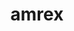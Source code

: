 ---
title: "amrex"
layout: cache
categories: [package, develop]
meta: {"versions": ["23.08", "23.09"], "compilers": ["gcc@=10.3.0", "gcc@=11.1.0", "oneapi@=2023.2.0"], "oss": ["sle_hpc15", "ubuntu20.04"], "platforms": ["linux"], "targets": ["ppc64le", "x86_64", "x86_64_v3", "x86_64_v4"], "stacks": ["e4s", "e4s-cray-sles", "e4s-oneapi", "e4s-power", "root"], "num_specs": 29, "num_specs_by_stack": {"e4s-cray-sles": 1, "root": 29, "e4s-power": 8, "e4s-oneapi": 7, "e4s": 13}}
spec_details: [{"hash": "qkj2ydwr2cez7mqb6kcibqa62f5sfhhr", "compiler": "gcc@=10.3.0", "versions": ["23.09"], "os": "sle_hpc15", "platform": "linux", "target": "x86_64_v4", "variants": ["~amrdata", "build_system=cmake", "build_type=Release", "~cuda", "dimensions=1,2,3", "~eb", "~fortran", "generator=make", "~hdf5", "~hypre", "~ipo", "+linear_solvers", "+mpi", "~openmp", "~particles", "~petsc", "~pic", "~plotfile_tools", "precision=double", "~rocm", "~shared", "~sundials", "~sycl", "~tiny_profile"], "stacks": ["e4s-cray-sles", "root"], "size": "-", "tarball": "https://binaries.spack.io/develop/build_cache/linux-sle_hpc15-x86_64_v4/gcc-10.3.0/amrex-23.09/linux-sle_hpc15-x86_64_v4-gcc-10.3.0-amrex-23.09-qkj2ydwr2cez7mqb6kcibqa62f5sfhhr.spack"}, {"hash": "3cxdstaqhboxngmrys5oyunsyt6wst65", "compiler": "gcc@=11.1.0", "versions": ["23.08"], "os": "ubuntu20.04", "platform": "linux", "target": "ppc64le", "variants": ["~amrdata", "build_system=cmake", "build_type=Release", "~cuda", "dimensions=1,2,3", "~eb", "~fortran", "generator=make", "~hdf5", "~hypre", "~ipo", "+linear_solvers", "+mpi", "~openmp", "~particles", "~petsc", "~pic", "~plotfile_tools", "precision=double", "~rocm", "~shared", "~sundials", "~sycl", "~tiny_profile"], "stacks": ["e4s-power", "root"], "size": "-", "tarball": "https://binaries.spack.io/develop/build_cache/linux-ubuntu20.04-ppc64le/gcc-11.1.0/amrex-23.08/linux-ubuntu20.04-ppc64le-gcc-11.1.0-amrex-23.08-3cxdstaqhboxngmrys5oyunsyt6wst65.spack"}, {"hash": "4cjqbpzhbaa2y4qn7mqqc56x6vuwuagn", "compiler": "gcc@=11.1.0", "versions": ["23.08"], "os": "ubuntu20.04", "platform": "linux", "target": "ppc64le", "variants": ["~amrdata", "build_system=cmake", "build_type=Release", "+cuda", "cuda_arch=70", "dimensions=1,2,3", "~eb", "~fortran", "generator=make", "~hdf5", "~hypre", "~ipo", "+linear_solvers", "+mpi", "~openmp", "~particles", "~petsc", "~pic", "~plotfile_tools", "precision=double", "~rocm", "~shared", "~sundials", "~sycl", "~tiny_profile"], "stacks": ["e4s-power", "root"], "size": "-", "tarball": "https://binaries.spack.io/develop/build_cache/linux-ubuntu20.04-ppc64le/gcc-11.1.0/amrex-23.08/linux-ubuntu20.04-ppc64le-gcc-11.1.0-amrex-23.08-4cjqbpzhbaa2y4qn7mqqc56x6vuwuagn.spack"}, {"hash": "6euu7yigfxq6jxe2yxl6jnb5ywywd2ka", "compiler": "gcc@=11.1.0", "versions": ["23.09"], "os": "ubuntu20.04", "platform": "linux", "target": "ppc64le", "variants": ["~amrdata", "build_system=cmake", "build_type=Release", "+cuda", "cuda_arch=70", "dimensions=1,2,3", "~eb", "~fortran", "generator=make", "~hdf5", "~hypre", "~ipo", "+linear_solvers", "+mpi", "~openmp", "~particles", "~petsc", "~pic", "~plotfile_tools", "precision=double", "~rocm", "~shared", "~sundials", "~sycl", "~tiny_profile"], "stacks": ["e4s-power", "root"], "size": "-", "tarball": "https://binaries.spack.io/develop/build_cache/linux-ubuntu20.04-ppc64le/gcc-11.1.0/amrex-23.09/linux-ubuntu20.04-ppc64le-gcc-11.1.0-amrex-23.09-6euu7yigfxq6jxe2yxl6jnb5ywywd2ka.spack"}, {"hash": "chjgmafbhsyh65ulxcrhkrbga6toznvi", "compiler": "gcc@=11.1.0", "versions": ["23.09"], "os": "ubuntu20.04", "platform": "linux", "target": "ppc64le", "variants": ["~amrdata", "build_system=cmake", "build_type=Release", "~cuda", "dimensions=1,2,3", "~eb", "~fortran", "generator=make", "~hdf5", "~hypre", "~ipo", "+linear_solvers", "+mpi", "~openmp", "~particles", "~petsc", "~pic", "~plotfile_tools", "precision=double", "~rocm", "~shared", "~sundials", "~sycl", "~tiny_profile"], "stacks": ["e4s-power", "root"], "size": "-", "tarball": "https://binaries.spack.io/develop/build_cache/linux-ubuntu20.04-ppc64le/gcc-11.1.0/amrex-23.09/linux-ubuntu20.04-ppc64le-gcc-11.1.0-amrex-23.09-chjgmafbhsyh65ulxcrhkrbga6toznvi.spack"}, {"hash": "x37hjj6zwfcxmdifaoj7lnmy7am6lj57", "compiler": "gcc@=11.1.0", "versions": ["23.09"], "os": "ubuntu20.04", "platform": "linux", "target": "ppc64le", "variants": ["~amrdata", "build_system=cmake", "build_type=Release", "~cuda", "dimensions=1,2,3", "~eb", "~fortran", "generator=make", "~hdf5", "~hypre", "~ipo", "+linear_solvers", "+mpi", "~openmp", "~particles", "~petsc", "~pic", "~plotfile_tools", "precision=double", "~rocm", "~shared", "~sundials", "~sycl", "~tiny_profile"], "stacks": ["e4s-power", "root"], "size": "-", "tarball": "https://binaries.spack.io/develop/build_cache/linux-ubuntu20.04-ppc64le/gcc-11.1.0/amrex-23.09/linux-ubuntu20.04-ppc64le-gcc-11.1.0-amrex-23.09-x37hjj6zwfcxmdifaoj7lnmy7am6lj57.spack"}, {"hash": "lfz2nchy3i4q54yc7vxirqves4vb5dvz", "compiler": "gcc@=11.1.0", "versions": ["23.09"], "os": "ubuntu20.04", "platform": "linux", "target": "ppc64le", "variants": ["~amrdata", "build_system=cmake", "build_type=Release", "+cuda", "cuda_arch=70", "dimensions=1,2,3", "~eb", "~fortran", "generator=make", "~hdf5", "~hypre", "~ipo", "+linear_solvers", "+mpi", "~openmp", "~particles", "~petsc", "~pic", "~plotfile_tools", "precision=double", "~rocm", "~shared", "~sundials", "~sycl", "~tiny_profile"], "stacks": ["e4s-power", "root"], "size": "-", "tarball": "https://binaries.spack.io/develop/build_cache/linux-ubuntu20.04-ppc64le/gcc-11.1.0/amrex-23.09/linux-ubuntu20.04-ppc64le-gcc-11.1.0-amrex-23.09-lfz2nchy3i4q54yc7vxirqves4vb5dvz.spack"}, {"hash": "rg2532ws74abbqtn3yhtqetukheynmei", "compiler": "gcc@=11.1.0", "versions": ["23.09"], "os": "ubuntu20.04", "platform": "linux", "target": "ppc64le", "variants": ["~amrdata", "build_system=cmake", "build_type=Release", "~cuda", "dimensions=1,2,3", "~eb", "~fortran", "generator=make", "~hdf5", "~hypre", "~ipo", "+linear_solvers", "+mpi", "~openmp", "~particles", "~petsc", "~pic", "~plotfile_tools", "precision=double", "~rocm", "~shared", "~sundials", "~sycl", "~tiny_profile"], "stacks": ["e4s-power", "root"], "size": "-", "tarball": "https://binaries.spack.io/develop/build_cache/linux-ubuntu20.04-ppc64le/gcc-11.1.0/amrex-23.09/linux-ubuntu20.04-ppc64le-gcc-11.1.0-amrex-23.09-rg2532ws74abbqtn3yhtqetukheynmei.spack"}, {"hash": "mkhhxv2bebv4lb2j36wszh3d36rhdqsx", "compiler": "gcc@=11.1.0", "versions": ["23.09"], "os": "ubuntu20.04", "platform": "linux", "target": "ppc64le", "variants": ["~amrdata", "build_system=cmake", "build_type=Release", "+cuda", "cuda_arch=70", "dimensions=1,2,3", "~eb", "~fortran", "generator=make", "~hdf5", "~hypre", "~ipo", "+linear_solvers", "+mpi", "~openmp", "~particles", "~petsc", "~pic", "~plotfile_tools", "precision=double", "~rocm", "~shared", "~sundials", "~sycl", "~tiny_profile"], "stacks": ["e4s-power", "root"], "size": "-", "tarball": "https://binaries.spack.io/develop/build_cache/linux-ubuntu20.04-ppc64le/gcc-11.1.0/amrex-23.09/linux-ubuntu20.04-ppc64le-gcc-11.1.0-amrex-23.09-mkhhxv2bebv4lb2j36wszh3d36rhdqsx.spack"}, {"hash": "adqywek4je6md3llxudvtwnb7mjcjrqx", "compiler": "oneapi@=2023.2.0", "versions": ["23.09"], "os": "ubuntu20.04", "platform": "linux", "target": "x86_64", "variants": ["~amrdata", "build_system=cmake", "build_type=Release", "~cuda", "dimensions=1,2,3", "~eb", "~fortran", "generator=make", "~hdf5", "~hypre", "~ipo", "+linear_solvers", "+mpi", "~openmp", "~particles", "~petsc", "~pic", "~plotfile_tools", "precision=double", "~rocm", "~shared", "~sundials", "~sycl", "~tiny_profile"], "stacks": ["e4s-oneapi", "root"], "size": "-", "tarball": "https://binaries.spack.io/develop/build_cache/linux-ubuntu20.04-x86_64/oneapi-2023.2.0/amrex-23.09/linux-ubuntu20.04-x86_64-oneapi-2023.2.0-amrex-23.09-adqywek4je6md3llxudvtwnb7mjcjrqx.spack"}, {"hash": "pmue2wmu5bzqfodzcmwjjrythan3if6e", "compiler": "oneapi@=2023.2.0", "versions": ["23.08"], "os": "ubuntu20.04", "platform": "linux", "target": "x86_64", "variants": ["~amrdata", "build_system=cmake", "build_type=Release", "~cuda", "dimensions=1,2,3", "~eb", "~fortran", "generator=make", "~hdf5", "~hypre", "~ipo", "+linear_solvers", "+mpi", "~openmp", "~particles", "~petsc", "~pic", "~plotfile_tools", "precision=double", "~rocm", "~shared", "~sundials", "+sycl", "~tiny_profile"], "stacks": ["e4s-oneapi", "root"], "size": "-", "tarball": "https://binaries.spack.io/develop/build_cache/linux-ubuntu20.04-x86_64/oneapi-2023.2.0/amrex-23.08/linux-ubuntu20.04-x86_64-oneapi-2023.2.0-amrex-23.08-pmue2wmu5bzqfodzcmwjjrythan3if6e.spack"}, {"hash": "2epl7l6bdzcx2m2eygzxkhk2fg3xzdhm", "compiler": "oneapi@=2023.2.0", "versions": ["23.08"], "os": "ubuntu20.04", "platform": "linux", "target": "x86_64", "variants": ["~amrdata", "build_system=cmake", "build_type=Release", "~cuda", "dimensions=1,2,3", "~eb", "~fortran", "generator=make", "~hdf5", "~hypre", "~ipo", "+linear_solvers", "+mpi", "~openmp", "~particles", "~petsc", "~pic", "~plotfile_tools", "precision=double", "~rocm", "~shared", "~sundials", "+sycl", "~tiny_profile"], "stacks": ["e4s-oneapi", "root"], "size": "-", "tarball": "https://binaries.spack.io/develop/build_cache/linux-ubuntu20.04-x86_64/oneapi-2023.2.0/amrex-23.08/linux-ubuntu20.04-x86_64-oneapi-2023.2.0-amrex-23.08-2epl7l6bdzcx2m2eygzxkhk2fg3xzdhm.spack"}, {"hash": "qacx2iccwyhqt7q7r5i3n22vkqtqq4dq", "compiler": "oneapi@=2023.2.0", "versions": ["23.08"], "os": "ubuntu20.04", "platform": "linux", "target": "x86_64", "variants": ["~amrdata", "build_system=cmake", "build_type=Release", "~cuda", "dimensions=1,2,3", "~eb", "~fortran", "generator=make", "~hdf5", "~hypre", "~ipo", "+linear_solvers", "+mpi", "~openmp", "~particles", "~petsc", "~pic", "~plotfile_tools", "precision=double", "~rocm", "~shared", "~sundials", "~sycl", "~tiny_profile"], "stacks": ["e4s-oneapi", "root"], "size": "-", "tarball": "https://binaries.spack.io/develop/build_cache/linux-ubuntu20.04-x86_64/oneapi-2023.2.0/amrex-23.08/linux-ubuntu20.04-x86_64-oneapi-2023.2.0-amrex-23.08-qacx2iccwyhqt7q7r5i3n22vkqtqq4dq.spack"}, {"hash": "622clpm4klpy5t45yorlaop5ikzxcfrj", "compiler": "oneapi@=2023.2.0", "versions": ["23.09"], "os": "ubuntu20.04", "platform": "linux", "target": "x86_64", "variants": ["~amrdata", "build_system=cmake", "build_type=Release", "~cuda", "dimensions=1,2,3", "~eb", "~fortran", "generator=make", "~hdf5", "~hypre", "~ipo", "+linear_solvers", "+mpi", "~openmp", "~particles", "~petsc", "~pic", "~plotfile_tools", "precision=double", "~rocm", "~shared", "~sundials", "+sycl", "~tiny_profile"], "stacks": ["e4s-oneapi", "root"], "size": "-", "tarball": "https://binaries.spack.io/develop/build_cache/linux-ubuntu20.04-x86_64/oneapi-2023.2.0/amrex-23.09/linux-ubuntu20.04-x86_64-oneapi-2023.2.0-amrex-23.09-622clpm4klpy5t45yorlaop5ikzxcfrj.spack"}, {"hash": "tdsfyfnl66ye5jntptgs7v3nqzuracdh", "compiler": "oneapi@=2023.2.0", "versions": ["23.09"], "os": "ubuntu20.04", "platform": "linux", "target": "x86_64", "variants": ["~amrdata", "build_system=cmake", "build_type=Release", "~cuda", "dimensions=1,2,3", "~eb", "~fortran", "generator=make", "~hdf5", "~hypre", "~ipo", "+linear_solvers", "+mpi", "~openmp", "~particles", "~petsc", "~pic", "~plotfile_tools", "precision=double", "~rocm", "~shared", "~sundials", "~sycl", "~tiny_profile"], "stacks": ["e4s-oneapi", "root"], "size": "-", "tarball": "https://binaries.spack.io/develop/build_cache/linux-ubuntu20.04-x86_64/oneapi-2023.2.0/amrex-23.09/linux-ubuntu20.04-x86_64-oneapi-2023.2.0-amrex-23.09-tdsfyfnl66ye5jntptgs7v3nqzuracdh.spack"}, {"hash": "z5hvxwedk6nmhqwyvizcni4dwwjzbjpa", "compiler": "oneapi@=2023.2.0", "versions": ["23.09"], "os": "ubuntu20.04", "platform": "linux", "target": "x86_64", "variants": ["~amrdata", "build_system=cmake", "build_type=Release", "~cuda", "dimensions=1,2,3", "~eb", "~fortran", "generator=make", "~hdf5", "~hypre", "~ipo", "+linear_solvers", "+mpi", "~openmp", "~particles", "~petsc", "~pic", "~plotfile_tools", "precision=double", "~rocm", "~shared", "~sundials", "+sycl", "~tiny_profile"], "stacks": ["e4s-oneapi", "root"], "size": "-", "tarball": "https://binaries.spack.io/develop/build_cache/linux-ubuntu20.04-x86_64/oneapi-2023.2.0/amrex-23.09/linux-ubuntu20.04-x86_64-oneapi-2023.2.0-amrex-23.09-z5hvxwedk6nmhqwyvizcni4dwwjzbjpa.spack"}, {"hash": "nnsowix35t6jminyxrdrntcdi6e5qhby", "compiler": "gcc@=11.1.0", "versions": ["23.09"], "os": "ubuntu20.04", "platform": "linux", "target": "x86_64_v3", "variants": ["amdgpu_target=gfx90a", "~amrdata", "build_system=cmake", "build_type=Release", "~cuda", "dimensions=1,2,3", "~eb", "~fortran", "generator=make", "~hdf5", "~hypre", "~ipo", "+linear_solvers", "+mpi", "~openmp", "~particles", "~petsc", "~pic", "~plotfile_tools", "precision=double", "+rocm", "~shared", "~sundials", "~sycl", "~tiny_profile"], "stacks": ["root", "e4s"], "size": "-", "tarball": "https://binaries.spack.io/develop/build_cache/linux-ubuntu20.04-x86_64_v3/gcc-11.1.0/amrex-23.09/linux-ubuntu20.04-x86_64_v3-gcc-11.1.0-amrex-23.09-nnsowix35t6jminyxrdrntcdi6e5qhby.spack"}, {"hash": "7v2uundm52fidtwepgbi2zwgopgmomcy", "compiler": "gcc@=11.1.0", "versions": ["23.09"], "os": "ubuntu20.04", "platform": "linux", "target": "x86_64_v3", "variants": ["amdgpu_target=gfx90a", "~amrdata", "build_system=cmake", "build_type=Release", "~cuda", "dimensions=1,2,3", "~eb", "~fortran", "generator=make", "~hdf5", "~hypre", "~ipo", "+linear_solvers", "+mpi", "~openmp", "~particles", "~petsc", "~pic", "~plotfile_tools", "precision=double", "+rocm", "~shared", "~sundials", "~sycl", "~tiny_profile"], "stacks": ["root", "e4s"], "size": "-", "tarball": "https://binaries.spack.io/develop/build_cache/linux-ubuntu20.04-x86_64_v3/gcc-11.1.0/amrex-23.09/linux-ubuntu20.04-x86_64_v3-gcc-11.1.0-amrex-23.09-7v2uundm52fidtwepgbi2zwgopgmomcy.spack"}, {"hash": "uhnezcocpfasdho55g7r3oiwhol7txzz", "compiler": "gcc@=11.1.0", "versions": ["23.09"], "os": "ubuntu20.04", "platform": "linux", "target": "x86_64_v3", "variants": ["amdgpu_target=gfx90a", "~amrdata", "build_system=cmake", "build_type=Release", "~cuda", "dimensions=1,2,3", "~eb", "~fortran", "generator=make", "~hdf5", "~hypre", "~ipo", "+linear_solvers", "+mpi", "~openmp", "~particles", "~petsc", "~pic", "~plotfile_tools", "precision=double", "+rocm", "~shared", "~sundials", "~sycl", "~tiny_profile"], "stacks": ["root", "e4s"], "size": "-", "tarball": "https://binaries.spack.io/develop/build_cache/linux-ubuntu20.04-x86_64_v3/gcc-11.1.0/amrex-23.09/linux-ubuntu20.04-x86_64_v3-gcc-11.1.0-amrex-23.09-uhnezcocpfasdho55g7r3oiwhol7txzz.spack"}, {"hash": "hyigmfctccwoi4smqgmrhuhqhlrfwiat", "compiler": "gcc@=11.1.0", "versions": ["23.09"], "os": "ubuntu20.04", "platform": "linux", "target": "x86_64_v3", "variants": ["amdgpu_target=gfx90a", "~amrdata", "build_system=cmake", "build_type=Release", "~cuda", "dimensions=1,2,3", "~eb", "~fortran", "generator=make", "~hdf5", "~hypre", "~ipo", "+linear_solvers", "+mpi", "~openmp", "~particles", "~petsc", "~pic", "~plotfile_tools", "precision=double", "+rocm", "~shared", "~sundials", "~sycl", "~tiny_profile"], "stacks": ["root", "e4s"], "size": "-", "tarball": "https://binaries.spack.io/develop/build_cache/linux-ubuntu20.04-x86_64_v3/gcc-11.1.0/amrex-23.09/linux-ubuntu20.04-x86_64_v3-gcc-11.1.0-amrex-23.09-hyigmfctccwoi4smqgmrhuhqhlrfwiat.spack"}, {"hash": "wnigshhf3ucgs5k6io3mcvuzzxu3hgkr", "compiler": "gcc@=11.1.0", "versions": ["23.09"], "os": "ubuntu20.04", "platform": "linux", "target": "x86_64_v3", "variants": ["~amrdata", "build_system=cmake", "build_type=Release", "+cuda", "cuda_arch=80", "dimensions=1,2,3", "~eb", "~fortran", "generator=make", "~hdf5", "~hypre", "~ipo", "+linear_solvers", "+mpi", "~openmp", "~particles", "~petsc", "~pic", "~plotfile_tools", "precision=double", "~rocm", "~shared", "~sundials", "~sycl", "~tiny_profile"], "stacks": ["root", "e4s"], "size": "-", "tarball": "https://binaries.spack.io/develop/build_cache/linux-ubuntu20.04-x86_64_v3/gcc-11.1.0/amrex-23.09/linux-ubuntu20.04-x86_64_v3-gcc-11.1.0-amrex-23.09-wnigshhf3ucgs5k6io3mcvuzzxu3hgkr.spack"}, {"hash": "rkoqqbqog4fv6joebprmr2qt6l5wigy4", "compiler": "gcc@=11.1.0", "versions": ["23.09"], "os": "ubuntu20.04", "platform": "linux", "target": "x86_64_v3", "variants": ["~amrdata", "build_system=cmake", "build_type=Release", "~cuda", "dimensions=1,2,3", "~eb", "~fortran", "generator=make", "~hdf5", "~hypre", "~ipo", "+linear_solvers", "+mpi", "~openmp", "~particles", "~petsc", "~pic", "~plotfile_tools", "precision=double", "~rocm", "~shared", "~sundials", "~sycl", "~tiny_profile"], "stacks": ["root", "e4s"], "size": "-", "tarball": "https://binaries.spack.io/develop/build_cache/linux-ubuntu20.04-x86_64_v3/gcc-11.1.0/amrex-23.09/linux-ubuntu20.04-x86_64_v3-gcc-11.1.0-amrex-23.09-rkoqqbqog4fv6joebprmr2qt6l5wigy4.spack"}, {"hash": "2hnpvtc4psj7rgwmjv3l56ddvan6pna2", "compiler": "gcc@=11.1.0", "versions": ["23.09"], "os": "ubuntu20.04", "platform": "linux", "target": "x86_64_v3", "variants": ["~amrdata", "build_system=cmake", "build_type=Release", "~cuda", "dimensions=1,2,3", "~eb", "~fortran", "generator=make", "~hdf5", "~hypre", "~ipo", "+linear_solvers", "+mpi", "~openmp", "~particles", "~petsc", "~pic", "~plotfile_tools", "precision=double", "~rocm", "~shared", "~sundials", "~sycl", "~tiny_profile"], "stacks": ["root", "e4s"], "size": "-", "tarball": "https://binaries.spack.io/develop/build_cache/linux-ubuntu20.04-x86_64_v3/gcc-11.1.0/amrex-23.09/linux-ubuntu20.04-x86_64_v3-gcc-11.1.0-amrex-23.09-2hnpvtc4psj7rgwmjv3l56ddvan6pna2.spack"}, {"hash": "y245svdheaxg2mewjm2a7mfp4dy3h3f6", "compiler": "gcc@=11.1.0", "versions": ["23.08"], "os": "ubuntu20.04", "platform": "linux", "target": "x86_64_v3", "variants": ["~amrdata", "build_system=cmake", "build_type=Release", "~cuda", "dimensions=1,2,3", "~eb", "~fortran", "generator=make", "~hdf5", "~hypre", "~ipo", "+linear_solvers", "+mpi", "~openmp", "~particles", "~petsc", "~pic", "~plotfile_tools", "precision=double", "~rocm", "~shared", "~sundials", "~sycl", "~tiny_profile"], "stacks": ["root", "e4s"], "size": "-", "tarball": "https://binaries.spack.io/develop/build_cache/linux-ubuntu20.04-x86_64_v3/gcc-11.1.0/amrex-23.08/linux-ubuntu20.04-x86_64_v3-gcc-11.1.0-amrex-23.08-y245svdheaxg2mewjm2a7mfp4dy3h3f6.spack"}, {"hash": "djwirkjmnukztqnzrvbcbwa5qspgp5un", "compiler": "gcc@=11.1.0", "versions": ["23.09"], "os": "ubuntu20.04", "platform": "linux", "target": "x86_64_v3", "variants": ["~amrdata", "build_system=cmake", "build_type=Release", "+cuda", "cuda_arch=80", "dimensions=1,2,3", "~eb", "~fortran", "generator=make", "~hdf5", "~hypre", "~ipo", "+linear_solvers", "+mpi", "~openmp", "~particles", "~petsc", "~pic", "~plotfile_tools", "precision=double", "~rocm", "~shared", "~sundials", "~sycl", "~tiny_profile"], "stacks": ["root", "e4s"], "size": "-", "tarball": "https://binaries.spack.io/develop/build_cache/linux-ubuntu20.04-x86_64_v3/gcc-11.1.0/amrex-23.09/linux-ubuntu20.04-x86_64_v3-gcc-11.1.0-amrex-23.09-djwirkjmnukztqnzrvbcbwa5qspgp5un.spack"}, {"hash": "hhqjuozf5jxksheshiml23nm632xslwu", "compiler": "gcc@=11.1.0", "versions": ["23.08"], "os": "ubuntu20.04", "platform": "linux", "target": "x86_64_v3", "variants": ["~amrdata", "build_system=cmake", "build_type=Release", "+cuda", "cuda_arch=80", "dimensions=1,2,3", "~eb", "~fortran", "generator=make", "~hdf5", "~hypre", "~ipo", "+linear_solvers", "+mpi", "~openmp", "~particles", "~petsc", "~pic", "~plotfile_tools", "precision=double", "~rocm", "~shared", "~sundials", "~sycl", "~tiny_profile"], "stacks": ["root", "e4s"], "size": "-", "tarball": "https://binaries.spack.io/develop/build_cache/linux-ubuntu20.04-x86_64_v3/gcc-11.1.0/amrex-23.08/linux-ubuntu20.04-x86_64_v3-gcc-11.1.0-amrex-23.08-hhqjuozf5jxksheshiml23nm632xslwu.spack"}, {"hash": "uind7qiufqic2sgwusetq6zkiu5bsxxx", "compiler": "gcc@=11.1.0", "versions": ["23.08"], "os": "ubuntu20.04", "platform": "linux", "target": "x86_64_v3", "variants": ["amdgpu_target=gfx90a", "~amrdata", "build_system=cmake", "build_type=Release", "~cuda", "dimensions=1,2,3", "~eb", "~fortran", "generator=make", "~hdf5", "~hypre", "~ipo", "+linear_solvers", "+mpi", "~openmp", "~particles", "~petsc", "~pic", "~plotfile_tools", "precision=double", "+rocm", "~shared", "~sundials", "~sycl", "~tiny_profile"], "stacks": ["root", "e4s"], "size": "-", "tarball": "https://binaries.spack.io/develop/build_cache/linux-ubuntu20.04-x86_64_v3/gcc-11.1.0/amrex-23.08/linux-ubuntu20.04-x86_64_v3-gcc-11.1.0-amrex-23.08-uind7qiufqic2sgwusetq6zkiu5bsxxx.spack"}, {"hash": "cgxrux7cc7djdoqftduebsnk2kdxc3fd", "compiler": "gcc@=11.1.0", "versions": ["23.09"], "os": "ubuntu20.04", "platform": "linux", "target": "x86_64_v3", "variants": ["~amrdata", "build_system=cmake", "build_type=Release", "~cuda", "dimensions=1,2,3", "~eb", "~fortran", "generator=make", "~hdf5", "~hypre", "~ipo", "+linear_solvers", "+mpi", "~openmp", "~particles", "~petsc", "~pic", "~plotfile_tools", "precision=double", "~rocm", "~shared", "~sundials", "~sycl", "~tiny_profile"], "stacks": ["root", "e4s"], "size": "-", "tarball": "https://binaries.spack.io/develop/build_cache/linux-ubuntu20.04-x86_64_v3/gcc-11.1.0/amrex-23.09/linux-ubuntu20.04-x86_64_v3-gcc-11.1.0-amrex-23.09-cgxrux7cc7djdoqftduebsnk2kdxc3fd.spack"}, {"hash": "y6uowmd5smfy6jtlfcxbwnv3xu4g4pqa", "compiler": "gcc@=11.1.0", "versions": ["23.09"], "os": "ubuntu20.04", "platform": "linux", "target": "x86_64_v3", "variants": ["~amrdata", "build_system=cmake", "build_type=Release", "+cuda", "cuda_arch=80", "dimensions=1,2,3", "~eb", "~fortran", "generator=make", "~hdf5", "~hypre", "~ipo", "+linear_solvers", "+mpi", "~openmp", "~particles", "~petsc", "~pic", "~plotfile_tools", "precision=double", "~rocm", "~shared", "~sundials", "~sycl", "~tiny_profile"], "stacks": ["root", "e4s"], "size": "-", "tarball": "https://binaries.spack.io/develop/build_cache/linux-ubuntu20.04-x86_64_v3/gcc-11.1.0/amrex-23.09/linux-ubuntu20.04-x86_64_v3-gcc-11.1.0-amrex-23.09-y6uowmd5smfy6jtlfcxbwnv3xu4g4pqa.spack"}]
---